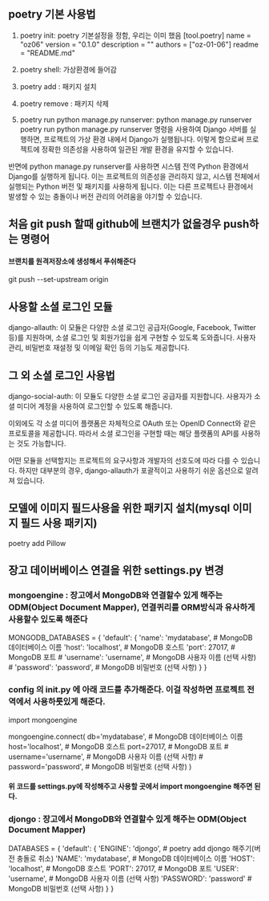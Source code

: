 ## poetry 기본 사용법
1. poetry init: poetry 기본설정을 정함, 우리는 이미 했음
  [tool.poetry]
  name = "oz06"
  version = "0.1.0"
  description = ""
  authors = ["oz-01-06"]
  readme = "README.md"

2. poetry shell: 가상환경에 들어감

3. poetry add <package name>: 패키지 설치

4. poetry remove <package name>: 패키지 삭제 

5. poetry run python manage.py runserver: python manage.py runserver
  poetry run python manage.py runserver 명령을 사용하여 Django 서버를 실행하면, 프로젝트의 가상 환경 내에서 Django가 실행됩니다. 이렇게 함으로써 프로젝트에 정확한 의존성을 사용하여 일관된 개발 환경을 유지할 수 있습니다.

  반면에 python manage.py runserver를 사용하면 시스템 전역 Python 환경에서 Django를 실행하게 됩니다. 이는 프로젝트의 의존성을 관리하지 않고, 시스템 전체에서 실행되는 Python 버전 및 패키지를 사용하게 됩니다. 이는 다른 프로젝트나 환경에서 발생할 수 있는 충돌이나 버전 관리의 어려움을 야기할 수 있습니다.

## 처음 git push 할때 github에 브랜치가 없을경우 push하는 명령어
#### 브랜치를 원격저장소에 생성해서 푸쉬해준다
git push --set-upstream origin <branch name>


## 사용할 소셜 로그인 모듈
django-allauth: 이 모듈은 다양한 소셜 로그인 공급자(Google, Facebook, Twitter 등)를 지원하며, 소셜 로그인 및 회원가입을 쉽게 구현할 수 있도록 도와줍니다. 사용자 관리, 비밀번호 재설정 및 이메일 확인 등의 기능도 제공합니다.

## 그 외 소셜 로그인 사용법
django-social-auth: 이 모듈도 다양한 소셜 로그인 공급자를 지원합니다. 사용자가 소셜 미디어 계정을 사용하여 로그인할 수 있도록 해줍니다.

이외에도 각 소셜 미디어 플랫폼은 자체적으로 OAuth 또는 OpenID Connect와 같은 프로토콜을 제공합니다. 따라서 소셜 로그인을 구현할 때는 해당 플랫폼의 API를 사용하는 것도 가능합니다.

어떤 모듈을 선택할지는 프로젝트의 요구사항과 개발자의 선호도에 따라 다를 수 있습니다. 하지만 대부분의 경우, django-allauth가 포괄적이고 사용하기 쉬운 옵션으로 알려져 있습니다.

## 모델에 이미지 필드사용을 위한 패키지 설치(mysql 이미지 필드 사용 패키지)
poetry add Pillow

## 장고 데이버베이스 연결을 위한 settings.py 변경
### mongoengine : 장고에서 MongoDB와 연결할수 있게 해주는 ODM(Object Document Mapper), 연결퀴리를 ORM방식과 유사하게 사용할수 있도록 해준다
MONGODB_DATABASES = {
    'default': {
        'name': 'mydatabase',  # MongoDB 데이터베이스 이름
        'host': 'localhost',    # MongoDB 호스트
        'port': 27017,          # MongoDB 포트
        # 'username': 'username', # MongoDB 사용자 이름 (선택 사항)
        # 'password': 'password', # MongoDB 비밀번호 (선택 사항)
    }
}
### config 의 __init__.py 에 아래 코드를 추가해준다. 이걸 작성하면 프로젝트 전역에서 사용하룻있게 해준다.
import mongoengine

mongoengine.connect(
    db='mydatabase',  # MongoDB 데이터베이스 이름
    host='localhost',  # MongoDB 호스트
    port=27017,        # MongoDB 포트
    # username='username', # MongoDB 사용자 이름 (선택 사항)
    # password='password', # MongoDB 비밀번호 (선택 사항)
)
#### 위 코드를 settings.py에 작성해주고 사용할 곳에서 import mongoengine 해주면 된다.

### djongo : 장고에서 MongoDB와 연결할수 있게 해주는 ODM(Object Document Mapper)
DATABASES = {
    'default': {
        'ENGINE': 'djongo',    # poetry add djongo 해주기(버전 충돌로 취소)
        'NAME': 'mydatabase',  # MongoDB 데이터베이스 이름
        'HOST': 'localhost',   # MongoDB 호스트
        'PORT': 27017,         # MongoDB 포트
        'USER': 'username',    # MongoDB 사용자 이름 (선택 사항)
        'PASSWORD': 'password' # MongoDB 비밀번호 (선택 사항)
    }
}
